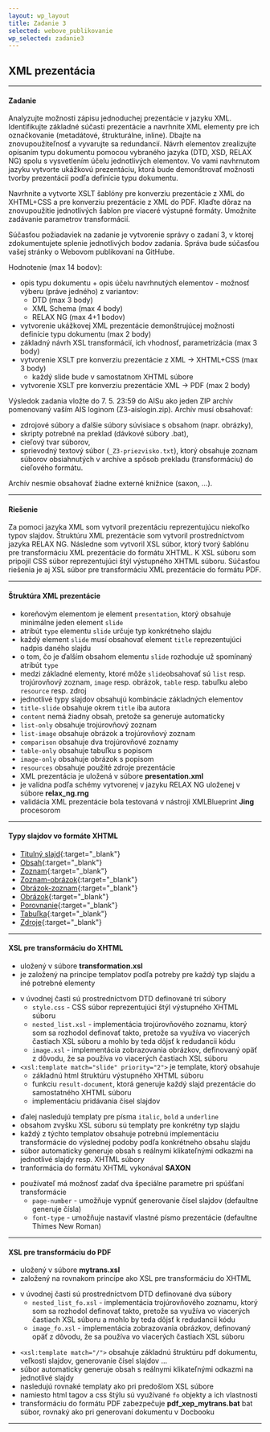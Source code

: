 ```yaml
---
layout: wp_layout
title: Zadanie 3
selected: webove_publikovanie
wp_selected: zadanie3
---
```


## XML prezentácia

---

#### **Zadanie**

Analyzujte možnosti zápisu jednoduchej prezentácie v jazyku XML. Identifikujte základné súčasti prezentácie a navrhnite XML elementy pre ich označkovanie (metadátové, štrukturálne, inline). Dbajte na znovupoužiteľnosť a vyvarujte sa redundancií. Návrh elementov zrealizujte opísaním typu dokumentu pomocou vybraného jazyka (DTD, XSD, RELAX NG) spolu s vysvetlením účelu jednotlivých elementov. Vo vami navhrnutom jazyku vytvorte ukážkovú prezentáciu, ktorá bude demonštrovať možnosti tvorby prezentácií podľa definície typu dokumentu.

Navrhnite a vytvorte XSLT šablóny pre konverziu prezentácie z XML do XHTML+CSS a pre konverziu prezentácie z XML do PDF. Klaďte dôraz na znovupoužitie jednotlivých šablon pre viaceré výstupné formáty. Umožnite zadávanie parametrov transformácií.

Súčasťou požiadaviek na zadanie je vytvorenie správy o zadaní 3, v ktorej zdokumentujete splenie jednotlivých bodov zadania. Správa bude súčasťou vašej stránky o Webovom publikovaní na GitHube.

Hodnotenie (max 14 bodov):

* opis typu dokumentu + opis účelu navrhnutých elementov - možnosť výberu (práve jedného) z variantov:
  * DTD (max 3 body)
  * XML Schema (max 4 body)
  * RELAX NG (max 4+1 bodov)
* vytvorenie ukážkovej XML prezentácie demonštrujúcej možnosti definície typu dokumentu (max 2 body)
* základný návrh XSL transformácií, ich vhodnosť, parametrizácia (max 3 body)
* vytvorenie XSLT pre konverziu prezentácie z XML -> XHTML+CSS (max 3 body)
  * každý slide bude v samostatnom XHTML súbore
* vytvorenie XSLT pre konverziu prezentácie XML -> PDF (max 2 body)

Výsledok zadania vložte do 7. 5. 23:59 do AISu ako jeden ZIP archív pomenovaný vaším AIS loginom (Z3-aislogin.zip). Archív musí obsahovať:

* zdrojové súbory a ďalšie súbory súvisiace s obsahom (napr. obrázky),
* skripty potrebné na preklad (dávkové súbory .bat),
* cieľový tvar súborov,
* sprievodný textový súbor (```_Z3-priezvisko.txt```), ktorý obsahuje zoznam súborov obsiahnutých v archíve a spôsob prekladu (transformáciu) do cieľového formátu.

Archív nesmie obsahovať žiadne externé knižnice (saxon, …).

---

#### **Riešenie**

Za pomoci jazyka XML som vytvoril prezentáciu reprezentujúcu niekoľko typov slajdov. Štruktúru XML prezentácie som vytvoril prostredníctvom jazyka RELAX NG. Následne som vytvoril XSL súbor, ktorý tvorý šablónu pre transformáciu XML prezentácie do formátu XHTML. K XSL súboru som pripojil CSS súbor reprezentujúci štýl výstupného XHTML súboru. Súčasťou riešenia je aj XSL súbor pre transformáciu XML prezentácie do formátu PDF.

---

#### Štruktúra XML prezentácie
* koreňovým elementom je element ```presentation```, ktorý obsahuje minimálne jeden element ```slide```
* atribút ```type``` elementu ```slide``` určuje typ konkrétneho slajdu
* každý element ```slide``` musí obsahovať element ```title``` reprezentujúci nadpis daného slajdu
* o tom, čo je ďalším obsahom elementu ```slide``` rozhoduje už spomínaný atribút ```type```
* medzi základné elementy, ktoré môže ```slide```obsahovať sú ```list``` resp. trojúrovňový zoznam, ```image``` resp. obrázok, ```table``` resp. tabuľku alebo ```resource``` resp. zdroj
* jednotlivé typy slajdov obsahujú kombinácie základných elementov
* ```title-slide``` obsahuje okrem ```title``` iba autora
* ```content``` nemá žiadny obsah, pretože sa generuje automaticky
* ```list-only``` obsahuje trojúrovňový zoznam
* ```list-image``` obsahuje obrázok a trojúrovňový zoznam
* ```comparison``` obsahuje dva trojúrovňové zoznamy
* ```table-only``` obsahuje tabuľku s popisom
* ```image-only``` obsahuje obrázok s popisom
* ```resources``` obsahuje použité zdroje prezentácie
* XML prezentácia je uložená v súbore **presentation.xml**
* je valídna podľa schémy vytvorenej v jazyku RELAX NG uloženej v súbore **relax_ng.rng**
* validácia XML prezentácie bola testovaná v nástroji XMLBlueprint **Jing** procesorom

---

#### Typy slajdov vo formáte XHTML
* [Titulný slajd][1]{:target="_blank"}
* [Obsah][2]{:target="_blank"}
* [Zoznam][3]{:target="_blank"}
* [Zoznam-obrázok][4]{:target="_blank"}
* [Obrázok-zoznam][5]{:target="_blank"}
* [Obrázok][7]{:target="_blank"}
* [Porovnanie][8]{:target="_blank"}
* [Tabuľka][9]{:target="_blank"}
* [Zdroje][11]{:target="_blank"}

---

#### XSL pre transformáciu do XHTML
* uložený v súbore **transformation.xsl**
* je založený na princípe templatov podľa potreby pre každý typ slajdu a iné potrebné elementy
- v úvodnej časti sú prostredníctvom DTD definované tri súbory
  * ```style.css``` - CSS súbor reprezentujúci štýl výstupného XHTML súboru
  * ```nested_list.xsl``` - implementácia trojúrovňového zoznamu, ktorý som sa rozhodol definovať takto, pretože sa využíva vo viacerých častiach XSL súboru a mohlo by teda dôjsť k redudancii kódu
  * ```image.xsl``` - implementácia zobrazovania obrázkov, definovaný opäť z dôvodu, že sa používa vo viacerých častiach XSL súboru
- ```<xsl:template match="slide" priority="2">``` je template, ktorý obsahuje        
  * základnú html štruktúru výstupného XHTML súboru
  * funkciu ```result-document```, ktorá generuje každý slajd prezentácie do samostatného XHTML súboru
  * implementáciu pridávania čísel slajdov
* ďalej nasledujú templaty pre písma ```italic```, ```bold``` a ```underline```
* obsahom zvyšku XSL súboru sú templaty pre konkrétny typ slajdu
* každý z týchto templatov obsahuje potrebnú implementáciu transformácie do výslednej podoby podľa konkrétneho obsahu slajdu
* súbor automaticky generuje obsah s reálnymi klikateľnými odkazmi na jednotlivé slajdy resp. XHTML súbory
* tranformácia do formátu XHTML vykonával **SAXON**
- používateľ má možnosť zadať dva špeciálne parametre pri spúšťaní transformácie
  * ```page-number``` - umožňuje vypnúť generovanie čísel slajdov (defaultne generuje čísla)
  * ```font-type``` - umožňuje nastaviť vlastné písmo prezentácie (defaultne Thimes New Roman)

---

#### XSL pre transformáciu do PDF
* uložený v súbore **mytrans.xsl**
* založený na rovnakom princípe ako XSL pre transformáciu do XHTML
- v úvodnej časti sú prostredníctvom DTD definované dva súbory
  * ```nested_list_fo.xsl``` - implementácia trojúrovňového zoznamu, ktorý som sa
  rozhodol definovať takto, pretože sa využíva vo viacerých častiach XSL súboru a mohlo by teda dôjsť k redudancii kódu
  * ```image_fo.xsl``` - implementácia zobrazovania obrázkov, definovaný opäť z dôvodu, že sa používa vo viacerých častiach XSL súboru
* ```<xsl:template match="/">``` obsahuje základnú štruktúru pdf dokumentu, veľkosti slajdov, generovanie čísel slajdov ...
* súbor automaticky generuje obsah s reálnymi klikateľnými odkazmi na jednotlivé slajdy
* nasledujú rovnaké templaty ako pri predošlom XSL súbore
* namiesto html tagov a css štýlu sú využívané ```fo``` objekty a ich vlastnosti
* transformáciu do formátu PDF zabezpečuje **pdf_xep_mytrans.bat** bat súbor, rovnaký ako pri generovaní dokumentu v Docbooku

---

[1]: /images/1.xhtml
[2]: /images/2.xhtml
[3]: /images/3.xhtml
[4]: /images/4.xhtml
[5]: /images/5.xhtml
[7]: /images/7.xhtml
[8]: /images/8.xhtml
[9]: /images/9.xhtml
[11]: /images/11.xhtml
